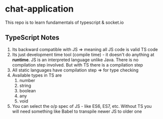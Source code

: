 # chat-application

This repo is to learn fundamentals of typescript &amp; socket.io

## TypeScript Notes

1. Its backward compatible with JS => meaning all JS code is valid TS code
2. Its just development time tool (compile time) - it doesn't do anything at **runtime**. JS is an interpreted language unlike Java. There is no compilation step involved. But with TS there is a compilation step
3. All static languages have compilation step => for type checking
4. Available types in TS are
   1. number
   2. string
   3. boolean
   4. any
   5. void
5. You can select the o/p spec of JS - like ES6, ES7, etc. Without TS you will need something like Babel to transpile newer JS to older one
